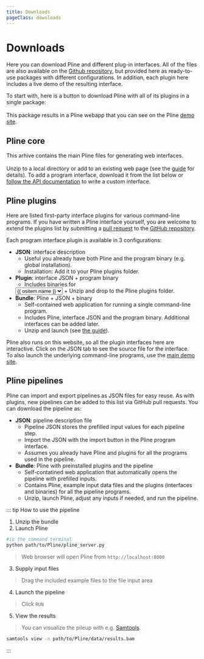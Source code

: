 ```yaml
---
title: Downloads
pageClass: downloads
---
```


# Downloads

Here you can download Pline and different plug-in interfaces.
All of the files are also available on the [Github repository](https://github.com/veidenberg/pline-plugins),
but provided here as ready-to-use packages with different configurations.
In addition, each plugin here includes a live demo of the resulting interface.

To start with, here is a button to download Pline with all of its plugins in a single package:  
<btn :text="'Download for '+osname" :icon="os" :link="'/zip/pline_bundle_'+os+'.zip'"/>  
This package results in a Pline webapp that you can see on the Pline [demo site](http://wasabiapp.org/pline-demo/).

## Pline core

This arhive contains the main Pline files for generating web interfaces.  
<btn text="📦 Pline" :tag="version" :link="plinezip_url" download/>  
Unzip to a local directory or add to an existing web page (see the [guide](/guide/#installation) for details).
To add a program interface, download it from the list below or [follow the API documentation](/guide/api) to write a custom interface.

## Pline plugins

Here are listed first-party interface plugins for various command-line programs.
If you have written a Pline interface yourself, you are welcome to extend the plugins list by submitting a [pull request](https://help.github.com/en/github/collaborating-with-issues-and-pull-requests/proposing-changes-to-your-work-with-pull-requests) to the [GitHub repository](https://github.com/veidenberg/pline-plugins).  

Each program interface plugin is available in 3 configurations:
- **JSON**: interface description  
  + Useful you already have both Pline and the program binary (e.g. global installation).  
  + Installation: Add it to your Pline plugins folder.
- **Plugin**: interface JSON + program binary  
  + Includes binaries for 
  <select v-model="os">
    <option v-for="ositem in oslist" v-bind:value="ositem.tag">{{ ositem.name }}</option>
  </select>
  + Unzip and drop to the Pline plugins folder.
- **Bundle**: Pline + JSON + binary  
  + Self-contained web application for running a single command-line program.
  + Includes Pline, interface JSON and the program binary. Additional interfaces can be added later.
  + Unzip and launch (see [the guide](/guide/#installation)).

Pline also runs on this website, so all the plugin interfaces here are interactive.
Click on the JSON tab to see the source file for the interface.  
To also launch the underlying command-line programs, use the [main demo site](http://wasabiapp.org:8080).  

<pline-tabs v-for="(pname, i) in plugins" :name="pname" :index="i" :os="os" />
  
## Pline pipelines

Pline can import and export pipelines as JSON files for easy reuse.
As with plugins, new pipelines can be added to this list via GitHub pull requests.
You can download the pipeline as:
- **JSON**: pipeline description file  
  + Pipeline JSON stores the prefilled input values for each pipeline step.
  + Import the JSON with the import button in the Pline program interface.
  + Assumes you already have Pline and plugins for all the programs used in the pipeline.
- **Bundle**: Pline with preinstalled plugins and the pipeline  
  + Self-contatined web application that automatically opens the pipeline with prefilled inputs.
  + Contains Pline, example input data files and the plugins (interfaces and binaries) for all the pipeline programs.
  + Unzip, launch Pline, adjust any inputs if needed, and run the pipeline.

<pline-tabs v-for="(plname, i) in pipelines" :name="plname" :index="plugins.length + 1 + i" :os="os" pipeline/>

::: tip How to use the pipeline
1. Unzip the bundle
2. Launch Pline
```sh
#in the command terminal
python path/to/Pline/pline_server.py
```
> Web browser will open Pline from `http://localhost:8000`  
3. Supply input files
> Drag the included example files to the file input area
4. Launch the pipeline
> Click `RUN`
5. View the results  
>You can visualize the pileup with e.g. [Samtools](https://samtools.github.io).
``` sh
samtools view -n path/to/Pline/data/results.bam
```
:::

<script>
export default {
  data: function(){
    return{
      plugins: [],
      pipelines: [],
      repo: 'https://api.github.com/repos/veidenberg',
      version: 'v1.0',
      os: 'osx',
      oslist: [
        {tag: 'osx', name: 'MacOS'},
        {tag: 'linux', name: 'Linux'}
      ] 
    }
  },
  computed: {
    osname: function(){
      const ositem = this.oslist.find(item => item.tag == this.os) || oslist[0];
      return ositem.name;
    },
    plinezip_url: function(){
      return 'https://github.com/veidenberg/pline/archive/'+this.version+'.zip'
    }
  },
  async beforeMount(){
    const self = this;
    //set OS name
    if(navigator.appVersion.startsWith("Linux")) self.os = 'linux';
    //fetch data from GitHub:
    //get plugin names
    let data = await fetch(self.repo+'/pline-plugins/contents').then(resp => resp.json());
    data.forEach( function(item){
      if(item.type == 'dir' && item.name != 'pipelines') self.plugins.push(item.name);
    });
    //get pipeline names
    data = await fetch(self.repo+'/pline-plugins/contents/pipelines').then(resp => resp.json());
    data.forEach( function(item){
      if(item.type == 'dir') self.pipelines.push(item.name);
    });
    //get release info
    data = await fetch(self.repo+'/pline/releases/latest').then(resp => resp.json());
    self.version = data.tag_name;
  }
}
</script>